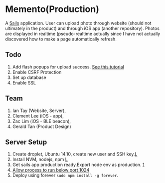 # Memento(Production)

A [Sails](http://sailsjs.org) application. User can upload photo through website (should not ultimately in the product) and through iOS app (another repository). Photos are displayed in realtime (pseudo-realtime actually since I have not actually discovered how to make a page automatically refresh. 

## Todo
1. Add flash popups for upload success. [See this tutorial](http://stackoverflow.com/questions/25350841/sails-js-flash-message-for-user-registration)
2. Enable CSRF Protection
3. Set up database
4. Enable SSL

## Team 
1. Ian Tay (Website, Server), 
2. Clement Lee (iOS - app), 
3. Zac Lim (iOS - BLE beacon), 
4. Gerald Tan (Product Design)

## Server Setup
1. Create droplet, Ubuntu 14.10, create new user and SSH key.[L](https://www.digitalocean.com/community/tutorials/initial-server-setup-with-ubuntu-14-04)
2. Install NVM, nodejs, npm [L](https://www.digitalocean.com/community/tutorials/how-to-install-node-js-on-an-ubuntu-14-04-server)
3. Get sails app production ready.Export node env as production. [1](https://www.digitalocean.com/community/tutorials/how-to-create-an-node-js-app-using-sails-js-on-an-ubuntu-vps)
3. [Allow process to run below port 1024](http://stackoverflow.com/questions/9164915/node-js-eacces-error-when-listening-on-most-ports)
4. Deploy using forever `sudo npm install -g forever`.
